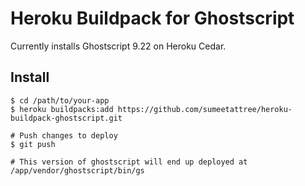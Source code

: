 # Heroku Buildpack for Ghostscript

Currently installs Ghostscript 9.22 on Heroku Cedar.

## Install

    $ cd /path/to/your-app
    $ heroku buildpacks:add https://github.com/sumeetattree/heroku-buildpack-ghostscript.git
    
    # Push changes to deploy
    $ git push

    # This version of ghostscript will end up deployed at /app/vendor/ghostscript/bin/gs
